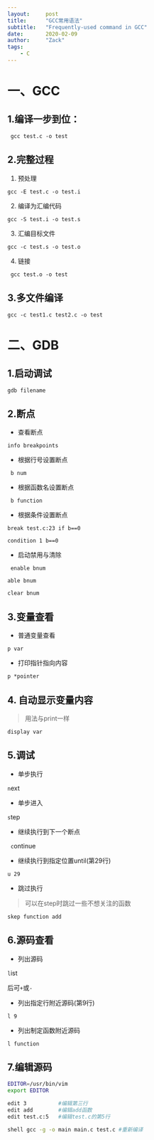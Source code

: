 ```yaml
---
layout:		post
title:		"GCC常用语法"
subtitle:	"Frequently-used command in GCC"
date:		2020-02-09
author:		"Zack"
tags:	
    - C		
---
```

# 一、GCC

## 1.编译一步到位： 

` gcc test.c -o test`

## 2.完整过程

1. 预处理

`gcc -E test.c -o test.i`

2. 编译为汇编代码

`gcc -S test.i -o test.s`

3. 汇编目标文件

`gcc -c test.s -o test.o`

4. 链接

` gcc test.o -o test`

## 3.多文件编译

`gcc -c test1.c test2.c -o test`



# 二、GDB

## 1.启动调试

`gdb filename`

## 2.断点

- 查看断点

`info breakpoints`

- 根据行号设置断点

` b num`

- 根据函数名设置断点

` b function`

-  根据条件设置断点

`break test.c:23 if b==0`

`condition 1 b==0`

- 启动禁用与清除

` enable bnum`

`able bnum`

`clear bnum`

## 3.变量查看

- 普通变量查看

`p var`

- 打印指针指向内容

`p *pointer`

## 4. 自动显示变量内容

> 用法与print一样

`display var`

## 5.调试

- 单步执行

`n`ext

- 单步进入

`s`tep

- 继续执行到下一个断点

` c`ontinue

- 继续执行到指定位置until(第29行)

`u 29`

- 跳过执行

> 可以在step时跳过一些不想关注的函数

`skep function add`

## 6.源码查看

- 列出源码

`l`ist

后可`+`或`-`

- 列出指定行附近源码(第9行)

`l 9`

- 列出制定函数附近源码

`l function`

## 7.编辑源码

```bash
EDITOR=/usr/bin/vim
export EDITOR	

edit 3 			#编辑第三行
edit add 		#编辑add函数
edit test.c:5	#编辑test.c的第5行

shell gcc -g -o main main.c test.c #重新编译
```
